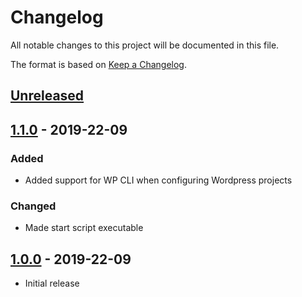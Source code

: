 # Changelog
All notable changes to this project will be documented in this file.

The format is based on [Keep a Changelog](https://keepachangelog.com/en/1.0.0/).

## [Unreleased]

## [1.1.0] - 2019-22-09
### Added
- Added support for WP CLI when configuring Wordpress projects

### Changed
- Made start script executable

## [1.0.0] - 2019-22-09
- Initial release

[Unreleased]: https://github.com/mattpfeffer/system-prep/compare/v1.0.0...HEAD
[1.1.0]: https://github.com/mattpfeffer/system-prep/compare/v1.0.0...v1.1.0
[1.0.0]: https://github.com/olivierlacan/keep-a-changelog/releases/tag/v1.0.0